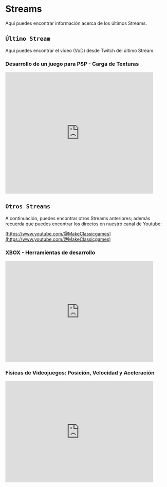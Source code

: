 # Streams

Aquí puedes encontrar información acerca de los últimos Streams.

## ```Último Stream```

Aquí puedes encontrar el vídeo (VoD) desde Twitch del último Stream.

### Desarrollo de un juego para PSP - Carga de Texturas
<iframe src="https://player.twitch.tv/?video=2588052904&parent=makeclassicgames.dev" frameborder="0" allowfullscreen="true" scrolling="no" height="378" width="460"></iframe>

<p></p>

## ```Otros Streams```

A continuación, puedes encontrar otros Streams anteriores; además recuerda que puedes encontrar los directos en nuestro canal de Youtube:

[https://www.youtube.com/@MakeClassicgames](https://www.youtube.com/@MakeClassicgames)

<p></p>

### XBOX - Herramientas de desarrollo

<iframe width="460" height="315" src="https://www.youtube.com/embed/R5f1_EIvKhc?si=lF9JW4ONxsOyP9k1" title="YouTube video player" frameborder="0" allow="accelerometer; autoplay; clipboard-write; encrypted-media; gyroscope; picture-in-picture; web-share" referrerpolicy="strict-origin-when-cross-origin" allowfullscreen></iframe>



### Físicas de Videojuegos: Posición, Velocidad y Aceleración

<iframe width="460" height="315" src="https://www.youtube.com/embed/MduV7ooQp24?si=76Pf4eWxP4usOiZx" title="YouTube video player" frameborder="0" allow="accelerometer; autoplay; clipboard-write; encrypted-media; gyroscope; picture-in-picture; web-share" referrerpolicy="strict-origin-when-cross-origin" allowfullscreen></iframe>

